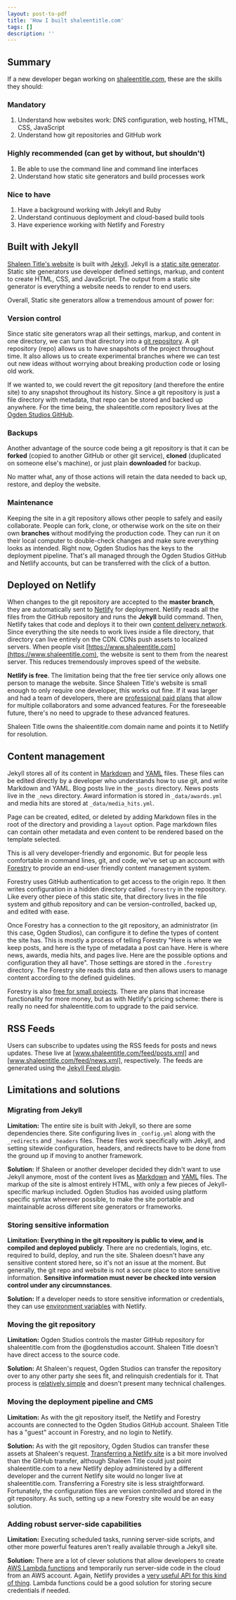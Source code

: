 ```yaml
---
layout: post-to-pdf
title: 'How I built shaleentitle.com'
tags: []
description: ''
---
```

## Summary 

If a new developer began working on [shaleentitle.com](https://www.shaleentitle.com), these are the skills they should:

### Mandatory 

1. Understand how websites work: DNS configuration, web hosting, HTML, CSS, JavaScript
2. Understand how git repositories and GitHub work 

### Highly recommended (can get by without, but shouldn't)

1. Be able to use the command line and command line interfaces
2. Understand how static site generators and build processes work

### Nice to have

1. Have a background working with Jekyll and Ruby 
2. Understand continuous deployment and cloud-based build tools
3. Have experience working with Netlify and Forestry

## Built with Jekyll 
[Shaleen Title's website](https://www.shaleentitle.com/) is built with [Jekyll](https://jekyllrb.com). Jekyll is a [static site generator](https://www.staticgen.com/). Static site generators use developer defined settings, markup, and content to create HTML, CSS, and JavaScript. The output from a static site generator is everything a website needs to render to end users. 

Overall, Static site generators allow a tremendous amount of power for:

### Version control 

Since static site generators wrap all their settings, markup, and content in one directory, we can turn that directory into a [git repository](https://git-scm.com/book/en/v2/Getting-Started-What-is-Git%3F). A git repository (repo) allows us to have snapshots of the project throughout time. It also allows us to create experimental branches where we can test out new ideas without worrying about breaking production code or losing old work. 

If we wanted to, we could revert the git repository (and therefore the entire site) to any snapshot throughout its history. Since a git repository is just a file directory with metadata, that repo can be stored and backed up anywhere. For the time being, the shaleentitle.com repository lives at the [Ogden Studios GitHub](https://github.com/ogdenstudios/shaleen-title). 

### Backups 

Another advantage of the source code being a git repository is that it can be **forked** (copied to another GitHub or other git service), **cloned** (duplicated on someone else's machine), or just plain **downloaded** for backup. 

No matter what, any of those actions will retain the data needed to back up, restore, and deploy the website. 

### Maintenance

Keeping the site in a git repository allows other people to safely and easily collaborate. People can fork, clone, or otherwise work on the site on their own **branches** without modifying the production code. They can run it on their local computer to double-check changes and make sure everything looks as intended. Right now, Ogden Studios has the keys to the deployment pipeline. That's all managed through the Ogden Studios GitHub and Netlify accounts, but can be transferred with the click of a button.

## Deployed on Netlify 

When changes to the git repository are accepted to the **master branch**, they are automatically sent to [Netlify](https://www.netlify.com/) for deployment. Netlify reads all the files from the GitHub repository and runs the **Jekyll** build command. Then, Netlify takes that code and deploys it to their own [content delivery network](https://en.wikipedia.org/wiki/Content_delivery_network). Since everything the site needs to work lives inside a file directory, that directory can live entirely on the CDN. CDNs push assets to localized servers. When people visit [https://www.shaleentitle.com](https://www.shaleentitle.com), the website is sent to them from the nearest server. This reduces tremendously improves speed of the website. 

**Netlify is free**. The limitation being that the free tier service only allows one person to manage the website. Since Shaleen Title's website is small enough to only require one developer, this works out fine. If it was larger and had a team of developers, there are [professional paid plans](https://www.netlify.com/pricing/) that allow for multiple collaborators and some advanced features. For the foreseeable future, there's no need to upgrade to these advanced features. 

Shaleen Title owns the shaleentitle.com domain name and points it to Netlify for resolution.

## Content management

Jekyll stores all of its content in [Markdown](https://en.wikipedia.org/wiki/Markdown) and [YAML](https://en.wikipedia.org/wiki/YAML) files. These files can be edited directly by a developer who understands how to use git, and write Markdown and YAML. Blog posts live in the `_posts` directory. News posts live in the `_news` directory. Award information is stored in `_data/awards.yml` and media hits are stored at `_data/media_hits.yml`. 

Page can be created, edited, or deleted by adding Markdown files in the root of the directory and providing a `layout` option. Page markdown files can contain other metadata and even content to be rendered based on the template selected. 

This is all very developer-friendly and ergonomic. But for people less comfortable in command lines, git, and code, we've set up an account with [Forestry](https://forestry.io/) to provide an end-user friendly content management system. 

Forestry uses GitHub authentication to get access to the origin repo. It then writes configuration in a hidden directory called `.forestry` in the repository. Like every other piece of this static site, that directory lives in the file system and github repository and can be version-controlled, backed up, and edited with ease. 

Once Forestry has a connection to the git repository, an administrator (in this case, Ogden Studios), can configure it to define the types of content the site has. This is mostly a process of telling Forestry "Here is where we keep posts, and here is the type of metadata a post can have. Here is where news, awards, media hits, and pages live. Here are the possible options and configuration they all have". Those settings are stored in the `.forestry` directory. The Forestry site reads this data and then allows users to manage content according to the defined guidelines. 

Forestry is also [free for small projects](https://forestry.io/pricing/). There are plans that increase functionality for more money, but as with Netlify's pricing scheme: there is really no need for shaleentitle.com to upgrade to the paid service. 

## RSS Feeds 

Users can subscribe to updates using the RSS feeds for posts and news updates. These live at [www.shaleentitle.com/feed/posts.xml] and [www.shaleentitle.com/feed/news.xml], respectively. The feeds are generated using the [Jekyll Feed plugin](https://github.com/jekyll/jekyll-feed). 

## Limitations and solutions 

### Migrating from Jekyll 

**Limitation:** The entire site is built with Jekyll, so there are some dependencies there. Site configuring lives in `_config.yml` along with the `_redirects` and `_headers` files. These files work specifically with Jekyll, and setting sitewide configuration, headers, and redirects have to be done from the ground up if moving to another framework.

**Solution:** If Shaleen or another developer decided they didn't want to use Jekyll anymore, most of the content lives as [Markdown](https://en.wikipedia.org/wiki/Markdown) and [YAML](https://en.wikipedia.org/wiki/YAML) files. The markup of the site is almost entirely HTML, with only a few pieces of Jekyll-specific markup included. Ogden Studios has avoided using platform specific syntax wherever possible, to make the site portable and maintainable across different site generators or frameworks. 

### Storing sensitive information 

**Limitation: Everything in the git repository is public to view, and is compiled and deployed publicly**. There are no credentials, logins, etc. required to build, deploy, and run the site. Shaleen doesn't have any sensitive content stored here, so it's not an issue at the moment. But generally, the git repo and website is not a secure place to store sensitive information. **Sensitive information must never be checked into version control under any circumnstances**. 

**Solution:** If a developer needs to store sensitive information or credentials, they can use [environment variables](https://www.netlify.com/docs/continuous-deployment/#environment-variables) with Netlify.

### Moving the git repository 

**Limitation:** Ogden Studios controls the master GitHub repository for shaleentitle.com from the @ogdenstudios account. Shaleen Title doesn't have direct access to the source code.

**Solution:** At Shaleen's request, Ogden Studios can transfer the repository over to any other party she sees fit, and relinquish credentials for it. That process is [relatively simple](https://help.github.com/en/articles/transferring-a-repository) and doesn't present many technical challenges. 

### Moving the deployment pipeline and CMS 

**Limitation:** As with the git repository itself, the Netlify and Forestry accounts are connected to the Ogden Studios GitHub account. Shaleen Title has a "guest" account in Forestry, and no login to Netlify. 

**Solution:** As with the git repository, Ogden Studios can transfer these assets at Shaleen's request. [Transferring a Netlify site](https://www.netlify.com/docs/teams/) is a bit more involved than the GitHub transfer, although Shaleen Title could just point shaleentitle.com to a new Netlify deploy administered by a different developer and the current Netlify site would no longer live at shaleentitle.com. Transferring a Forestry site is less straightforward. Fortunately, the configuration files are version controlled and stored in the git repository. As such, setting up a new Forestry site would be an easy solution. 

### Adding robust server-side capabilities 

**Limitation:** Executing scheduled tasks, running server-side scripts, and other more powerful features aren't really available through a Jekyll site. 

**Solution:** There are a lot of clever solutions that allow developers to create [AWS Lambda functions](https://aws.amazon.com/lambda/) and temporarily run server-side code in the cloud from an AWS account. Again, Netlify provides a [very useful API for this kind of thing](https://www.netlify.com/docs/functions/). Lambda functions could be a good solution for storing secure credentials if needed. 
